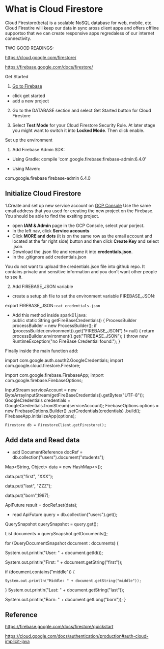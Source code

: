 # What is Cloud Firestore

Cloud Firestore(beta) is a scalable NoSQL database for web, mobile, etc. Cloud Firestire will keep our data in sync aross client apps and offers offline supportso that we can create responsive apps regredaless of our internet connectivity.

TWO GOOD READINGS:

https://cloud.google.com/firestore/

https://firebase.google.com/docs/firestore/


Get Started 

1. [Go to Firebase](https://firebase.google.com/)
* click get started
* add a new project

2. Go to the DATABASE section and select Get Started button for Cloud Firestore

3. Select **Test Mode** for your Cloud Firestore Security Rule. At later stage you might want to switch it into **Locked Mode**. Then click enable.


Set up the environment

1. Add Firebase Admin SDK:

* Using Gradle: 
compile 'com.google.firebase:firebase-admin:6.4.0'

* Using Maven: 
<dependency>
  <groupId>com.google.firebase</groupId>
  <artifactId>firebase-admin</artifactId>
  <version>6.4.0</version>
</dependency>


## Initialize Cloud Firestore
1.Create and set up new service account on [GCP Console](https://console.cloud.google.com/)
Use the same email address that you used for creating the new project on the Firebase. You should be able to find the exsiting project.

* open **IAM & Admin** page in the GCP Console, select your porject.
* In the left nav, click **Service accounts**
* Click **MORE and dots** (it is on the same row as the email account and located at the far right side) button and then click **Create Key** and select .json. 
* Download the .json file and rename it into **credentials.json**. 
* In the .gitignore add credentials.json

You do not want to upload the credentials.json file into github repo.
It contains private and sensitive information and you don't want other people to see it. 

2. Add FIREBASE_JSON variable

* create a setup.sh file to set the environment variable FIREBASE_JSON:

export FIREBASE_JSON=`cat credentials.json`


* Add this method inside spark01.java:  
public static String getFireBaseCredentials() {
        ProcessBuilder processBuilder = new ProcessBuilder();
        if (processBuilder.environment().get("FIREBASE_JSON") != null) {
            return processBuilder.environment().get("FIREBASE_JSON");
        }
	throw new RuntimeException("no FireBase Credential found.");
    }

Finally inside the main function add:

import com.google.auth.oauth2.GoogleCredentials;
import com.google.cloud.firestore.Firestore;

import com.google.firebase.FirebaseApp;
import com.google.firebase.FirebaseOptions;

InputStream serviceAccount = new ByteArrayInputStream(getFireBaseCredentials().getBytes("UTF-8"));
	GoogleCredentials credentials = GoogleCredentials.fromStream(serviceAccount);
	FirebaseOptions options = new FirebaseOptions.Builder()
    	.setCredentials(credentials)
    	.build();
	FirebaseApp.initializeApp(options);

	Firestore db = FirestoreClient.getFirestore();

## Add data and Read data
* add
DocumentReference docRef = db.collection("users").document("students");

Map<String, Object> data = new HashMap<>();

data.put("first", "XXX");

data.put("last", "ZZZ");

data.put("born",1997);

ApiFuture<WriteResult> result = docRef.set(data);

* read
ApiFuture<QuerySnapshot> query = db.collection("users").get();
	
QuerySnapshot querySnapshot = query.get();

List<QueryDocumentSnapshot> documents = querySnapshot.getDocuments();
	
for (QueryDocumentSnapshot document : documents) {

  System.out.println("User: " + document.getId());
  
  System.out.println("First: " + document.getString("first"));
  
  if (document.contains("middle")) {
  
    System.out.println("Middle: " + document.getString("middle"));
  }
  System.out.println("Last: " + document.getString("last"));
  
  System.out.println("Born: " + document.getLong("born"));
}


## Reference

https://firebase.google.com/docs/firestore/quickstart

https://cloud.google.com/docs/authentication/production#auth-cloud-implicit-java


